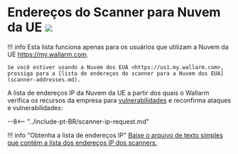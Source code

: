 [Lista de arquivos de IPs]: ../downloads/scanner-ip-addresses-eu.txt

# Endereços do Scanner para Nuvem da UE <a href="../../about-wallarm/subscription-plans/#subscription-plans"><img src="../../images/api-security-tag.svg" style="border: none;"></a>

!!! info
    Esta lista funciona apenas para os usuários que utilizam a Nuvem da UE <https://my.wallarm.com>.
    
    Se você estiver usando a Nuvem dos EUA <https://us1.my.wallarm.com>, prossiga para a [lista de endereços do scanner para a Nuvem dos EUA](scanner-addresses.md).

A lista de endereços IP da Nuvem da UE a partir dos quais o Wallarm verifica os recursos da empresa para [vulnerabilidades](../glossary-en.md#vulnerability) e reconfirma ataques e vulnerabilidades:

--8<-- "../include-pt-BR/scanner-ip-request.md"

!!! info "Obtenha a lista de endereços IP"
    [Baixe o arquivo de texto simples que contém a lista dos endereços IP dos scanners.][Lista de arquivos de IPs]